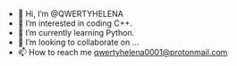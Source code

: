 - 👋 Hi, I’m @QWERTYHELENA
- 👀 I’m interested in coding C++.
- 🌱 I’m currently learning Python.
- 💞️ I’m looking to collaborate on ...
- 📫 How to reach me qwertyhelena0001@protonmail.com

<!---
QWERTYHELENA/QWERTYHELENA is a ✨ special ✨ repository because its `README.md` (this file) appears on your GitHub profile.
You can click the Preview link to take a look at your changes.
--->
